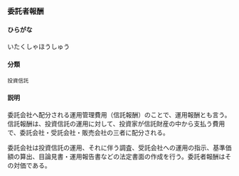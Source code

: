 <div style="display:none;">

## [あ行](securities-terms?id=あ行)

</div>

### 委託者報酬

#### ひらがな

いたくしゃほうしゅう

#### 分類

`投資信託`

#### 説明

委託会社へ配分される運用管理費用（信託報酬）のことで、運用報酬とも言う。信託報酬は、投資信託の運用に対して、投資家が信託財産の中から支払う費用で、委託会社・受託会社・販売会社の三者に配分される。
 
委託会社は投資信託の運用、それに伴う調査、受託会社への運用の指示、基準価額の算出、目論見書・運用報告書などの法定書面の作成を行う。委託者報酬はその対価である。

<div style="display:none;">

## [か行](securities-terms?id=か行)
## [さ行](securities-terms?id=さ行)
## [た行](securities-terms?id=た行)
## [な行](securities-terms?id=な行)
## [は行](securities-terms?id=は行)
## [ま行](securities-terms?id=ま行)
## [や行](securities-terms?id=や行)
## [ら行](securities-terms?id=ら行)
## [わ行](securities-terms?id=わ行)
## [英数字・記号](securities-terms?id=英数字・記号)

</div>

